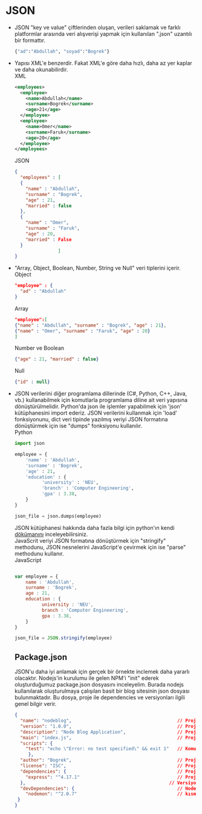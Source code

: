 # JSON
- JSON "key ve value" çiftlerinden oluşan, verileri saklamak ve farklı platformlar arasında veri alışverişi yapmak için kullanılan ".json" uzantılı bir formattır.
  ```bash
  {"ad":"Abdullah", "soyad":"Bogrek"}
  ```
- Yapısı XML'e benzerdir. Fakat XML'e göre daha hızlı, daha az yer kaplar ve daha okunabilirdir. </br>
    XML                                          
    ```XML
    <employees>
      <employee>
        <name>Abdullah</name>
        <surname>Bogrek</surname>
        <age>21</age>
      </employee>
      <employee>
        <name>Omer</name>
        <surname>Faruk</surname>
        <age>20</age>
      </employee>
    </employees>
    ```
    JSON
    ```JSON
    {
      "employees" : [
      {
        "name" : "Abdullah",
        "surname" : "Bogrek",
        "age" : 21,
        "married" : false 
      },             
      {
        "name" : "Omer",
        "surname" : "Faruk",
        "age" : 20,
        "married" : False 
      }                   
                    ]
    }
    ```
- "Array, Object, Boolean, Number, String ve Null" veri tiplerini içerir. </br>
  Object
  ```JSON
  "employee" : {
    "ad" : "Abdullah"
  }
  ```
  Array
  ```JSON
  "employee":[      
  {"name" : "Abdullah", "surname" : "Bogrek", "age" : 21},
  {"name" : "Omer", "surname" : "Faruk", "age" : 20}
  ]
  ```
  Number ve Boolean
  ```JSON
  {"age" : 21, "married" : false}
  ```
  Null
  ```JSON
  {"id" : null}
  ```
- JSON verilerini diğer programlama dillerinde (C#, Python, C++, Java, vb.) kullanabilmek için komutlarla programlama diline ait veri yapısına dönüştürülmelidir.
  Python'da json ile işlemler yapabilmek için 'json' kütüphanesini import ederiz. JSON verilerini kullanmak için 'load' fonksiyonunu, dict veri tipinde           yazılmış veriyi JSON formatına dönüştürmek için ise "dumps" fonksiyonu kullanılır. </br>
  Python
  ```python 
  import json
  
  employee = {
      'name' : 'Abdullah',
      'surname' : 'Bogrek',
      'age' : 21,
      'education' : {
            'university' : 'NEU',
            'branch' : 'Computer Engineering',
            'gpa' : 3.38,
      }
  }
  
  json_file = json.dumps(employee) 
  ```
  JSON kütüphanesi hakkında daha fazla bilgi için python'ın kendi [dökümanını](https://docs.python.org/3/library/json.html) inceleyebilirsiniz.</br>
  JavaScrit veriyi JSON formatına dönüştürmek için "stringify" methodunu, JSON nesnelerini JavaScript'e çevirmek için ise "parse" methodunu kullanır.</br>
  JavaScript
  ```javascript 
  
  var employee = {
      name : 'Abdullah',
      surname : 'Bogrek',
      age : 21,
      education : {
            university : 'NEU',
            branch : 'Computer Engineering',
            gpa : 3.38,
      }
  }
  
  json_file = JSON.stringify(employee) 
  ```
  
  ## Package.json
  JSON'u daha iyi anlamak için gerçek bir örnekte inclemek daha yararlı olacaktır. Nodejs'in kurulumu ile gelen NPM'i "init" ederek oluşturduğumuz package.json dosyasını inceleyelim. Burada nodejs kullanılarak oluşturulmaya çalışılan basit bir blog sitesinin json dosyası bulunmaktadır. Bu dosya, proje ile dependencies ve versiyonları ilgili genel bilgir verir.
  
  ```json 
  {
    "name": "nodeblog",                                       // Proje adı.
    "version": "1.0.0",                                       // Proje versiyonu.
    "description": "Node Blog Application",                   // Proje'nin açıklama bölümü.
    "main": "index.js",                                       // Proje'nin başlangıç noktasını.
    "scripts": {
      "test": "echo \"Error: no test specified\" && exit 1"   // Komut dosyası komutlarını içeren bir sözlüktür.
       },
    "author": "Bogrek",                                       // Projeyi yazan kişi.
    "license": "ISC",                                         // Projenin lisansı.
    "dependencies": {                                         // Proje dosyalarının çalışması için gerekli olan framework'leri gösterir.  
      "express": "^4.17.1"                                    // Proje'nin express.js'e bağlı olduğunu ve versiyonunu belirtir.
    },                                                     // Versiyon gösterimindeki "^" işareti minör ve patch değişikliklerinin otomatik yapılacağını gösterir.
    "devDependencies": {                                      // Nodemon paketini de dependencies kısmında kullanabilirdik fakat projenin sadece development ...
      "nodemon": "^2.0.7"                                     // kısmında kullanılacağı için production kısmında gösterilmiyor.
   }
  }
  ```
  
  
